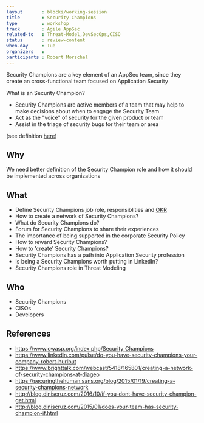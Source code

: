 ```yaml
---
layout       : blocks/working-session
title        : Security Champions
type         : workshop
track        : Agile AppSec
related-to   : Threat-Model,DevSecOps,CISO
status       : review-content
when-day     : Tue
organizers   :
participants : Robert Morschel
---
```


Security Champions are a key element of an AppSec team, since they create an cross-functional team focused on Application Security

What is an Security Champion?

- Security Champions are active members of a team that may help to make decisions about when to engage the Security Team
- Act as the "voice" of security for the given product or team
- Assist in the triage of security bugs for their team or area

(see definition [here](https://www.owasp.org/index.php/Security_Champions))

## Why

We need better definition of the Security Champion role and how it should be implemented across organizations

## What

 - Define Security Champions job role, responsiblities and [OKR](https://en.wikipedia.org/wiki/OKR)
 - How to create a network of Security Champions?
 - What do Security Champions do?
 - Forum for Security Champions to share their experiences
 - The importance of being supported in the corporate Security Policy
 - How to reward Security Champions?
 - How to 'create' Security Champions?
 - Security Champions has a path into Application Security profession
 - Is being a Security Champions worth putting in LinkedIn?
 - Security Champions role in Threat Modeling

## Who

 - Security Champions
 - CISOs
 - Developers

## References

 - https://www.owasp.org/index.php/Security_Champions
 - https://www.linkedin.com/pulse/do-you-have-security-champions-your-company-robert-hurlbut
 - https://www.brighttalk.com/webcast/5418/165801/creating-a-network-of-security-champions-at-diageo
 - https://securingthehuman.sans.org/blog/2015/01/19/creating-a-security-champions-network
 - http://blog.diniscruz.com/2016/10/if-you-dont-have-security-champion-get.html
 - http://blog.diniscruz.com/2015/01/does-your-team-has-security-champion-if.html
